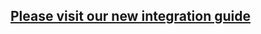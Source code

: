 ## [Please visit our new integration guide](https://github.com/cloudmobi/AndroidSDK/blob/master/AndroidSDK_Integration_Guide.md)
